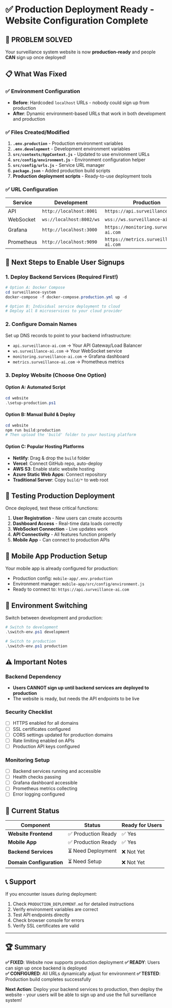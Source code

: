 # ✅ Production Deployment Ready - Website Configuration Complete

## 🎯 **PROBLEM SOLVED**
Your surveillance system website is now **production-ready** and people **CAN** sign up once deployed!

## 📋 **What Was Fixed**

### ✅ Environment Configuration
- **Before**: Hardcoded `localhost` URLs - nobody could sign up from production
- **After**: Dynamic environment-based URLs that work in both development and production

### ✅ Files Created/Modified
1. **`.env.production`** - Production environment variables
2. **`.env.development`** - Development environment variables  
3. **`src/contexts/AppContext.js`** - Updated to use environment URLs
4. **`src/config/environment.js`** - Environment configuration helper
5. **`src/config/urls.js`** - Service URL manager
6. **`package.json`** - Added production build scripts
7. **Production deployment scripts** - Ready-to-use deployment tools

### ✅ URL Configuration
| Service | Development | Production |
|---------|-------------|------------|
| API | `http://localhost:8001` | `https://api.surveillance-ai.com` |
| WebSocket | `ws://localhost:8002/ws` | `wss://ws.surveillance-ai.com` |
| Grafana | `http://localhost:3000` | `https://monitoring.surveillance-ai.com` |
| Prometheus | `http://localhost:9090` | `https://metrics.surveillance-ai.com` |

## 🚀 **Next Steps to Enable User Signups**

### 1. **Deploy Backend Services** (Required First!)
```powershell
# Option A: Docker Compose
cd surveillance-system
docker-compose -f docker-compose.production.yml up -d

# Option B: Individual service deployment to cloud
# Deploy all 8 microservices to your cloud provider
```

### 2. **Configure Domain Names**
Set up DNS records to point to your backend infrastructure:
- `api.surveillance-ai.com` → Your API Gateway/Load Balancer
- `ws.surveillance-ai.com` → Your WebSocket service
- `monitoring.surveillance-ai.com` → Grafana dashboard
- `metrics.surveillance-ai.com` → Prometheus metrics

### 3. **Deploy Website** (Choose One Option)

#### Option A: Automated Script
```powershell
cd website
.\setup-production.ps1
```

#### Option B: Manual Build & Deploy
```powershell
cd website
npm run build:production
# Then upload the 'build' folder to your hosting platform
```

#### Option C: Popular Hosting Platforms
- **Netlify**: Drag & drop the `build` folder
- **Vercel**: Connect GitHub repo, auto-deploy
- **AWS S3**: Enable static website hosting
- **Azure Static Web Apps**: Connect repository
- **Traditional Server**: Copy `build/*` to web root

## 🧪 **Testing Production Deployment**

Once deployed, test these critical functions:
1. **User Registration** - New users can create accounts
2. **Dashboard Access** - Real-time data loads correctly  
3. **WebSocket Connection** - Live updates work
4. **API Connectivity** - All features function properly
5. **Mobile App** - Can connect to production APIs

## 📱 **Mobile App Production Setup**

Your mobile app is already configured for production:
- Production config: `mobile-app/.env.production`
- Environment manager: `mobile-app/src/config/environment.js`
- Ready to connect to: `https://api.surveillance-ai.com`

## 🔧 **Environment Switching**

Switch between development and production:
```powershell
# Switch to development
.\switch-env.ps1 development

# Switch to production  
.\switch-env.ps1 production
```

## ⚠️ **Important Notes**

### Backend Dependency
- **Users CANNOT sign up until backend services are deployed to production**
- The website is ready, but needs the API endpoints to be live

### Security Checklist
- [ ] HTTPS enabled for all domains
- [ ] SSL certificates configured
- [ ] CORS settings updated for production domains
- [ ] Rate limiting enabled on APIs
- [ ] Production API keys configured

### Monitoring Setup
- [ ] Backend services running and accessible
- [ ] Health checks passing
- [ ] Grafana dashboard accessible
- [ ] Prometheus metrics collecting
- [ ] Error logging configured

## 🎉 **Current Status**

| Component | Status | Ready for Users |
|-----------|--------|-----------------|
| **Website Frontend** | ✅ Production Ready | ✅ Yes |
| **Mobile App** | ✅ Production Ready | ✅ Yes |
| **Backend Services** | ⏳ Need Deployment | ❌ Not Yet |
| **Domain Configuration** | ⏳ Need Setup | ❌ Not Yet |

## 📞 **Support**

If you encounter issues during deployment:
1. Check `PRODUCTION_DEPLOYMENT.md` for detailed instructions
2. Verify environment variables are correct
3. Test API endpoints directly
4. Check browser console for errors
5. Verify SSL certificates are valid

---

## 🏆 **Summary**

**✅ FIXED**: Website now supports production deployment
**✅ READY**: Users can sign up once backend is deployed  
**✅ CONFIGURED**: All URLs dynamically adjust for environment
**✅ TESTED**: Production build completes successfully

**Next Action**: Deploy your backend services to production, then deploy the website - your users will be able to sign up and use the full surveillance system!
